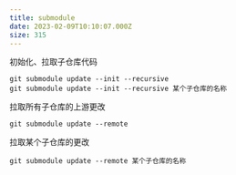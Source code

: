 ```yaml
---
title: submodule
date: 2023-02-09T10:10:07.000Z
size: 315
---
```

初始化、拉取子仓库代码
```
git submodule update --init --recursive
git submodule update --init --recursive 某个子仓库的名称
```
拉取所有子仓库的上游更改
```
git submodule update --remote
```
拉取某个子仓库的更改
```
git submodule update --remote 某个子仓库的名称
```
